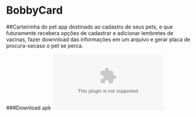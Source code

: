 # BobbyCard
##Carteirinha do pet
app destinado ao cadastro de seus pets, e que futuramente recebera opções de cadastrar e adicionar lembretes de vacinas, fazer downnload das informações em um arquivo e gerar placa de procura-secaso o pet se perca.

###Download apk
![apk Bobby's Card](https://github.com/CarlosHMoraesLenz/BobbyCard/blob/master/app/release/app-release.apk)
